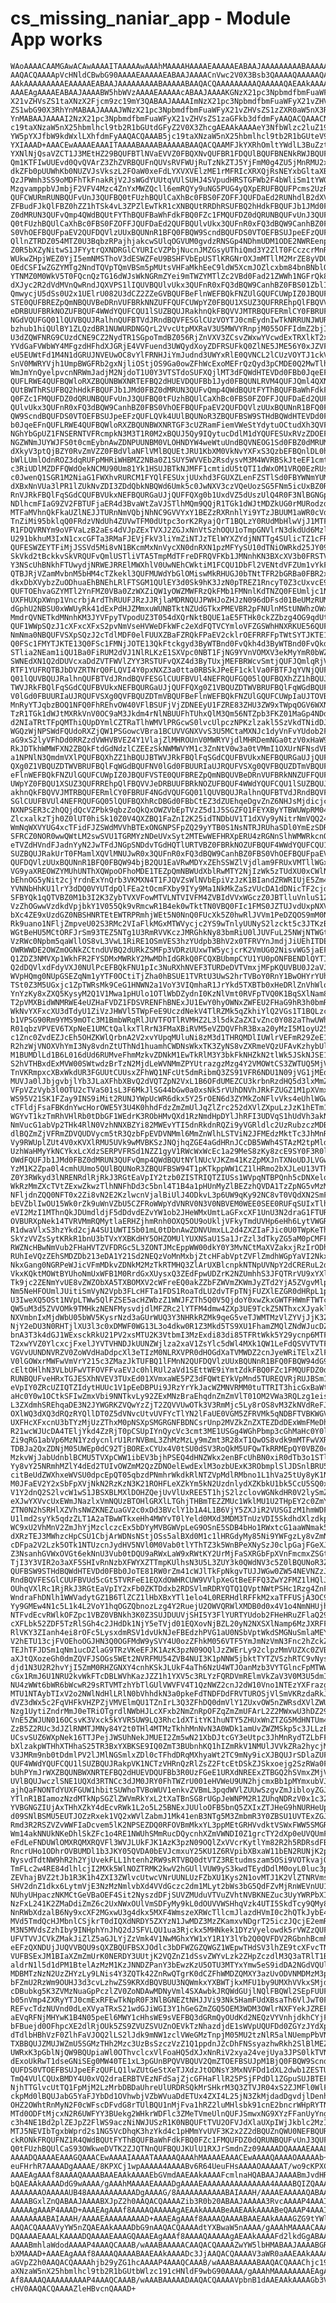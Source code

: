 # cs_missing_naniar_app - Module App works

    WAoAAAACAAMGAwACAwAAAAITAAAAAwAAAhMAAAAHAAAAEAAAAAEABAAJAAAAAAAAABAAAAAB
    AAQACQAAAApVcHNldCBwbG90AAAAEAAAAAEABAAJAAAACnVwc2V0X3Bsb3QAAAAQAAAAAQAE
    AAkAAAAAAAAAEAAAAAEABAAJAAAAAAAAABAAAAABAAQACQAAAAAAAAAQAAAAAQAEAAkAAAAA
    AAAEAgAAAAEABAAJAAAABW5hbWVzAAAAEAAAAAcABAAJAAAAKGNzX21pc3NpbmdfbmFuaWFy
    X21vZHVsZS1taXNzX2Fjcm9zc19mY3QABAAJAAAAImNzX21pc3NpbmdfbmFuaWFyX21vZHVs
    ZS1wbG90X3RhYnMABAAJAAAAJWNzX21pc3NpbmdfbmFuaWFyX21vZHVsZS1zZXR0aW5nX3Rh
    YnMABAAJAAAAI2NzX21pc3NpbmdfbmFuaWFyX21vZHVsZS1zaGFkb3dfdmFyAAQACQAAACNj
    c19taXNzaW5nX25hbmlhcl9tb2R1bGUtdGFyZ2V0X3ZhcgAEAAkAAAAeY3NfbWlzc2luZ19u
    YW5pYXJfbW9kdWxlLXhfdmFyAAQACQAAAB5jc19taXNzaW5nX25hbmlhcl9tb2R1bGUteV92
    YXIAAAD+AAACEwAAAAEAAAITAAAABAAAABAAAAABAAQACQAAMFJkYXRhOmltYWdlL3BuZzti
    YXNlNjQsaVZCT1J3MEtHZ29BQUFBTlNVaEVVZ0FBQXNvQUFBR1FDQUlBQUFBNENkRWJBQUFB
    Qm1KTFIwUUEvd0QvQVArZ3ZhZVRBQUFnQUVsRVFWUjRuTzNkZTJ5YjFmM0g4ZU5jMnRMU2xs
    dkZFb0pUUWhKb0NUZVJsVkszL2FOaW0xeFdLYXVXVElzME1rMFRIcXRXQjRsNEYxbGltaXBO
    QzJPWmh3SS9oMDFhTkFnakRjV2JsWGdYUUtqVUlSUHJ4SVpudHRSTGFWb2F4bWliSm1tYW0v
    MzgvamppbVJmbjF2VFV4Mzc4ZnYxMWZQcll6emRQYy9uNG5PUG4yQXpERUFBQUFPcms2UzRB
    QUFCWURmRUNBQUFvUnJ3QUFBQ0tFUzhBQUlCaXhBc0FBS0FZOFFJQUFDaEd2RUNhdlB2dXV5
    ZFBudFJkQlFBZ0hZZ1hTSk4vL3ZPZlEwTkR1cXNBQUtRRDhRSUFBQ2hHdkFBQUFJb1JMd0FB
    Z0dMRUN3QUFvQmp4QWdBQUtFYThBQUFBaWhFdkFBQ0FZc1FMQUFDZ0dQRUNBQUFvUnJ3QUFB
    Q0tFUzhBQUlCaXhBc0FBS0FZOFFJQUFDaEd2QUFBQUlvUkx3QUFnR0xFQ3dBQW9CanhBZ0FB
    S0VhOEFBQUFpaEV2QUFDQVlzUUxBQUNnR1BFQ0FBQW9ScndBQUFDS0VTOEFBSUJpeEFzQUFL
    QllnZTRDZ054MTZ0U3BqbzRPajhjakcwSUlqOGVUM0gvdzRNSGp4NDhmUDM1ODE2NWREenp3
    Z0R5bXZyNitwS1JFYytrQXNDRGlCYURIcVZPbjNucnJMZGsyUThiQmd3Y2ZlT0FCczcrMnRs
    WUkwZHpjWEZ0YjI5emNMSThoV3dESWZFeU9BSHFVbEpUSTlKRGNrOXJmMTllM2MrZE8yVDU0
    OEdCSFIwZGZYMTg2NndTQVpTQmVBSm5pMUtsVHFaMkhEeC9ldW5XcmJOZlcxbm84bnBNblQ2
    YTNMZ0M0WkV5T0FQcnQzTG16dWJsWkNGRmZYei9mTWZYMTlZc2VBd0Fad21ZWWh1NGFrQk82
    dXJyc2R2dVdMVnQwRndJQXVPS1lIQUVBQUlvUkx3QUFnR0xFQ3dBQW9CanhBZ0FBS01ZblI0
    QmwycjU5dSs0U2x1UElrU082U3dCZ2ZZeGVBQUFBeFlnWEFBQkFNZUlGQUFCUWpIZ0JBQUFV
    STE0QUFBREZpQmNBQUVBeDRnVUFBRkNNZUFFQUFCUWpYZ0FBQU1XSUZ3QUFRREhpQlFBQVVJ
    eDRBUUFBRkNOZUFBQUF4WWdYQUFCQU1lSUZBQUJRakhnQkFBQVVJMTRBQUFERmlCY0FBRUF4
    NGdVQUFGQ01lQUVBQUJRalhnQUFBTVdJRndBQVFESGlCUzVOYTJ0cmEydnIwTkNRRUNJWURI
    bzhub1hiQUlBY1ZLQzdBR1NUWURDNGQrL2VvcUtpMXRaV3U5MWVYRnpjM055OFFIdmZ2bjI2
    U3dZQWFNRG9CUzdCNE9CZ2NydTR1SGpoTmdBZ056RjZnVXV3ZCsvZWxwYVcwdExTRXlkT2xK
    YVdGaFVWbWY4MFgzdHFhdXJGRjE4VVFuend3UWQydXoyZDFRSUFkQ0ZlNE5JME56Y0xJZVFr
    eU5EUWtFd1M4N1dGRUJNVEUwOC8vYlFRNHJiYmJudnd3UWYxRlE0QVNCL2lCUzVOYTJ1ckVN
    SnV0MWRYVjh1UmpBWGFRb2gxNjliOStjOS9Ga0owZFhWcExoMEFrQzQyd3pCMDE0Q2MwTlhW
    WmJmYnQyelpvcnNRWmJadjM2NjdoT1U0Y3VTSTdoSUFXQjlMT3dFQWdHTEVDd0FBb0JqeEFn
    QUFLRWE4QUFBQWloRXZBQUNBWXNRTEFBQ2dHUEVDQUFBb1Jyd0FBQUNLRVM4QUFJQml4QXNB
    QUtBWThRSUFBQ2hHdkFBQUFJb1JMd0FBZ0dMRUN3QUFvQmp4QWdBQUtFYThBQUFBaWhFdkFB
    Q0FZc1FMQUFDZ0dQRUNBQUFvUnJ3QUFBQ0tFUzhBQUlCaXhBc0FBS0FZOFFJQUFDaEd2QUFB
    QUlvUkx3QUFnR0xFQ3dBQW9CanhBZ0FBS0VhOEFBQUFpaEV2QUFDQVlzUUxBQUNnR1BFQ0FB
    QW9ScndBQUFDS0VTOEFBSUJpeEFzQUFLQVk4UUlBQUNoR3ZBQUFBSW9STHdBQWdHTEVDd0FB
    b0JqeEFnQUFLRWE4QUFBQWloRXZBQUNBWXNRTGF3cUZRamFiemVWeStYdytuOCtudXh3QVFH
    NGhYbGpUZ1FNSERNTVFRcmpkN3M3T1R0M2xBQUJ5Qy9IQytucDdlM1dYQUFESUxRVzZDOEFW
    NGZWNmJUYWJFS0t0cmEybnAwZDNPUUNBM0VLOHNDYW4weWtuUndBQVNEOG1Sd0FBZ0dMRUMy
    dXkyV3ptQjBZY0RvZmVZZ0FBdVlaNFlVMlBQUEtJRU1KbXM0VkNvYXFxS3QzbEFBQnlDL0hD
    bWlLUmlOdnROZ3dqRUFpMHRiWHBMZ2NBa0Z1SUY5WVVEb2RsdysvM3M4WVRBSkJteEF1cmtT
    c3RiUDlMZDFFQWdOekNCMU90Um81Yk1HSUJBTkNJMFF1cmtidU5tQTI1dWxOM1VRQ0EzRUs4
    c0JwenQ1SGR1M2NiaG1FWXhvRURCM1FYQlFESUxjUUxhd3FGUXZLenFZSTlSd0FBYWNmYUM2
    dXBxNnVUa3lPR1lZUkNvZDI3ZDdQbkNBQWd6Umk5c0JwNXV3czVQeUozSG5FNm5icUxBZ0Rr
    RnVJRkFBQlFqSGdCQUFBVUkxNEFBQURGaUJjQUFFQXg0b1UxdVZ5dUszUlQ4R0F3NlBGNGpo
    NDlhcmFIaG9ZV2FBTUFjaER4d3BvaWtZaVJSTlhMQm9QQjR1TGk1dWJtMDZkUG0rMURodzdO
    MTFaMVhnQkFkaUZlNEJJTURnNmVQbjNhNC9GVVYxY1BEZzRXRnhlYi9YTzJBUUM1aWR0cVdW
    TnZiMi95bklqQ0FRdzVNdUh4ZUVwTFM0dUtpc3orK2RyajQrT1BQLzY0RUdMbHlwVjJ1MTFW
    R1FDQVRNYm9oVFVaLzB2aEs4dVJpZExTVXJ2ZGJxNnVtSzhOQU1oTmpGNVlrN3dkdUd6MzlQ
    U291bkhuM3IxN1cxcGFTa3RMaFJEVjFkV3liYmZiNTJzTElWYXZYdjNNTTg4SUlicTZ1cFRV
    QUFESWZEYTFiMjJSSVd5Mi8vN1BKcmMxNnVycXN0dnRXN1pzMFYySU10dTNiOWRkd25JY09Y
    SkVkd2tBckkvSkVRQUFvQmlUSTliVTA5TmpMdTFreDFRQVFKb1JMNnhKN3BXcXV3b0FRSTVp
    Y3NScUhBNkhFTUwydjNRWEJRRElMWXhlV0UwNEhCWktiM1FCQU1DbFl2VENtdVFZUm1vYkFJ
    QTBJRjVZamMvbnM5bHM4cTZkekl3QUFMUWdYbGlOMiswMkRHUGJ0bTNtTFR2bGRBa0FBR2xE
    dkxDbXVybzZuODhuaEhBNEhLRlFTSGM1QUlEY3d0Sk9hK3JzN0pTREZ1RncyT0Z3cUxvcE9B
    QUFTOEhvaGZYMTl2YnFMZ0VBa0ZzWXZiQW1yOWZMWFRzQkFMb1FMNnlKdTNZQ0FEUmljc1Nh
    UXFHUXpXWnp1VncrbjArdThRUUFJRzJJRjlaMDRNQUJPWHJoZHJzN096dDFsd01BeUMzRUMr
    dGphU2NBSU0xWWUyRk41dExPdHJZMmxuWUNBTktNZUdGTkxPMEVBR2pFNUlnMStUNWhzOWxZ
    MmdrQVNETkdMNnhKM3JYVFpyTVpodUZ3T054dXQrNktBQUE1aE5FTHk0ckZZbzg4OG9qdUtn
    QUF1WWpSQzJ1cXFxcXFxS2pvNmVseHVWeDFkWFc2eXdFQTVCYmloVFZGSWhHNXRKUE56QUFB
    NmNma0NBQUFVSXpSQzJ2cTdlMDF0elFUUXZBaFZRQkFPaEV2cklrOEFRRFFpTWtSYTJKTE13
    Q0FSc1FMYTJKTE13Q0FSc1FMNjJOTE13QkFtckgyd3ByWTBnd0FvQkh4d3ByWTBnd0FvQkdU
    STlia2NEam1iQU1Ba0FiRUM2dVJ1NlRLKzE1SXVpc0NBT1FjNG9YVnVOMXV3ekMyYmR0bWZD
    SWNEdXN1Q2dDUVcxaDdZVTFWVlZYY3RSTUFvQXZ4d3ByTUxjMEFBRWcvSmtjQUFJQmlqRjVZ
    RTF1YUFRQTBJbDVZRTNrQ0FLQVI4Y0pxNXZ3a0tta0RBSkJPeEF1cklVa0FBTFJqYVNjQUFG
    Q01lQUVBQUJRalhnQUFBTVdJRndBQVFESGlCUUFBVUl4NEFRQUFGQ05lQUFBQXhZZ1hBQUJB
    TWVJRkFBQlFqSGdCQUFBVUkxNEFBQURGaUJjQUFFQXg0Z1VBQUZDTWVBRUFBQlFqWGdBQUFN
    V0lGd0FBUURIaUJRQUFVSXg0QVFBQUZDTmVBQUFBeFlnWEFBQkFNZUlGQUFCUWpIaUJTOVBh
    MnRyYTJqbzBOQ1NFQ0FhREhvOW40VFlBSUFjVjZDNEEyU1FZRE83ZHU3ZW9xTWpqOGV6WXNh
    TzR1TGk1dWJtMXRkVnV0OC9aM3Jkdm4rNlNBUUFhTUhxQlM3Qm56NTZpb3FKZ01MaGp4NDdC
    d2NIaTRtTFpQMThiQUpDYmlCZTRaTlhWMVlPRGcwS0lvcUlpczNPKzlzakl5SzVkdTNidDJ0
    WGQzWjNPSWdFQUdoRXZjQW1PSGowcVBra1BCUVVGNXVvS3U5MCtaMXNJc1dyVnFvYUdob2FH
    aG9xS2lyVFhDd0RRZzdVWHVBVEZ4Y1VlajZlMHROUnV0MWRYVjdlMHRDemNGa0tzV0xHaW9h
    RkJDTkhWMWFXN2ZBQkFtdGdNdzlCZEEzSkNWMWVYM1c3ZnNtV0w3a0tVMmI1OXUrNFNsdVBJ
    a1NPNlN3QmdmVXlPQUFBQXhZZ1hBQUJBTWVJRkFBQlFqSGdCQUFBVUkxNEFBQURGaUJjQUFF
    QXg0Z1VBQUZDTWVBRUFBQlFqWGdBQUFNV0lGd0FBUURIaUJRQUFVSXg0QVFBQUZDTmVBQUFB
    eFlnWEFBQkFNZUlGQUFCUWpIZ0JBQUFVSTE0QUFBREZpQmNBQUVBeDRnVUFBRkNNZUFFQUFC
    UWpYZ0FBQU1XSUZ3QUFRREhpQlFBQVVJeDRBUUFBRkNOZUFBQUF4WWdYQUFCQU1lSUZBQUJR
    akhnQkFBQVVJMTRBQUFERmlCY0FBRUF4NGdVQUFGQ01lQUVBQUJRalhnQUFBTVdJRndBQVFE
    SGlCUUFBVUl4NEFRQUFGQ05lQUFBQXhRcDBGd0FBbCtEZ3dZUEhqeDgvZnZ6NHJsMjdicjc1
    NXNPSER3c2hQQjdQcVZPbk9qbzZoQkQxOWZVbEpTVzZ5d1J5SGZFQ1FEYXByYTBWUWpRM045
    ZlcxalkzTjh0Z0lUT0hiSk10Z0V4QXZBQ1FaZnI2K25idTNDbUV1T1dXVy9yNitrNmVQQ243
    WmNqWXVYUG4xcTFidFJZSWdMVVhBTExONGNPSFpZQ29yYTB0S1NsNTRJRUhaSDl0YmEzSDR6
    SFRCZ0NOR0wwQWtLM2swSVU1TGRMYzNDeUVxSyt2MTEwWEFHRXpERU4zRGNnSlhWMWRkcnQ5
    eTVZdHVndFJadnYyN2JwTFdJNGpSNDdvTGdHQTlURTVBZ0FBRkNOZUFBQUF4WWdYQUFCQU1l
    SUZBQUJRakUrT0FMamlXQVlMNUJwR0x3QUFnR0xFQ3dBQW9CanhBZ0FBS0VhOEFBQUFpaEV2
    QUFDQVlzUUxBQUNnR1BFQ0FBQW94bjB2QU1EaVRwMDYxZEhSSWZlVjdlam9FRUxVMTllWGxK
    VG9yaXREOWZYMUhUNThXQWpoOFhoMDE1TEZpQmNBWUdXblRwMTY2NjIzWk5zTUdXU0xCWlNV
    bEhnOG5yNit2cjYrdnExYnQrb3VKMXN4T1FJQVZsWlNVbEpiVzJzK1BIandZRWRIUjE5Zm44
    YVNNbHhKU1lrY3dDQ0VYUTdpQlFEa2tOcmFXby9IYy9Ma1NkMkZaSzVUcDA1dDNicTF2cjdl
    SFBYQk1qQTVBZ0M1b3I2K3ZybTVXVFowMTVLNTVIVFM4ZVBIdVVxWGczZ0JBTlluVnluS1ZR
    VzZhOGwwVzdkdVpjbkY1V055Qk9vRmcwR1B4ek0wTktTN0VBQ0FIc1FMS0JZTUJvdUxpNXVi
    bXc4ZE9xUzdGZ0NBSHNRTEtEWTRPRmhjWEt5N0NnQ0FUcXk5Z0hwRlJVVm1PeDZQOS9mM0N5
    Rk9uano1NFljZmpveU02S3RMc2VIaFlkMGxMTWVycjc2YS9wTnlyUUNyS2lzckt5c3JTKzBu
    WGtBeHU5MCtORFJrSm93TEZ5NTg1U3RmRVVKczJMRGhkNy83bmRiU0lJUVFuL25NWjNTWGtE
    VzRWc0Npbm5qaWllOS8vL3VwL1RiRE1OSmVES3hzYUdpb3BhV2x0TFRVYnJmdjJiUEhITDE0
    OWRWWDE2OWZmOGNkZCtndUVBQ2dURkZSMFp3VDRzUUxwTW5ycjcrK2VmUG02NisvWG5jaEFB
    Q1ZDZ3NMVXp1WkhFR2FYSDMxMWRkY2MwMDhIdGRkQ0FCQXBUbmpCYU1YU0pONFBENDlQYTI3
    Q2dDQVlxdFdyVXJ0NUlPcEFBQkFNU1pIc3NuRXhNVEF3TURDeDVTVmxjMFpKQUVBU0J2aVJU
    WVpHQmg0NUpGSEZqNm1yYTF0OCtiTjZha0hBSUE1TVRtU3UwS2hrTVBoY0RnY1BwOHYrYUha
    TSt0Z3M5UGxjc1ZpTWRsMk9CeG1HNWN2a1VoY3VIQmhaR1JrYkd5TXBTb0xHeDRlZnVhWlov
    YnYzKy8xZXQ5KysyM2Q1V1Mwa1pHUlo1OTlWbDZydnI0KzNlVmt0RVFpTVQ0K1BqSXlNam82
    T2pVMXBidWNMRWE4eUZHaFVDZ1FDSVRENFhBNExJU1EwY0hyOWNxZWFEU2FHaG9hR3h0bmRZ
    WkNvYXFxcXU3dTdyU1ZiVzJHWVl5TWpFeE9UczdNekV4TlRZMk5qZkhiYlQ2VGs1T1BQLzc0
    b1VPSG90Rm9YMS9mOTc3M1BmbWRqRlJUVTFOTlRVMHZ2L3l5dkZaZXIvZnc0Y082aThwUWht
    R01qbzVPVEV6TXpNeE1UMCtQalkxTlRrN3FMaXBiRVM5eVZDQVFhR3Bxa20yMzI5M1oyU25i
    c1Znc0ZvdEZJcEh5OHZKWlQrbnA2V2xvYUpqMUluNi8zM3d1THRQMDlIUWlrVEFmR29ZeE1U
    R2hzWjVNOXVhYmI3Ny8vdnZtUThNd1huamhCWDNsWkxTK3ZyNS8vZXRmeVQzUFAvKzhybUl5
    M1BUMDlLd1B6L016dUd6RUMveFhmMzkvZDNkM1EwTkRlM3Y3bkFkNHZkN2tlWk5JSkNJSE1F
    S2hVTHBxdExMVW00SWtwdzBrTzN2MjdLeWVNMmZPYUtrazgzMzg4Y2VMOWtCS3ZWTUQ5MjVZ
    TnVKRmpxcXBxWkdUR3FGUUtCUUsxZFhWQ1NFcUt5dmRibmQ3ZS91VFR6NDU1N09jVG1jMEdv
    MUVJa0lJbjgvbjlYb3JLaXFhbXBvQ2dVQTZpN2VxL1B6OFdUMEZCU3krbnRzdHQ5d3lxMmZP
    VFpVZzVyb3l0OTU2cTVaS01sL3F6MkJlSG44bGw0a0xsNk5rVUhDNVhJRkFZUGZ1M1pXVmxl
    WS95V21SK1FZay9INS9iMit2RUNJYWpUcWR6dkx5Y25rOEN6d3ZYMkZoNFlvVks4eUhlWGw1
    cTFldjFsaFBKdnYwcHorOWE5Y3U4K0hhdFdzZmZmUlJqZlZrc252dXVlZXpuLzJzK1hETm1q
    WGYvT1kzTmRhVHlRb0tDbGF1WEdrK3RObHMvQXd1RzNmdHpDYlJhRFI3UDVqS1hUdVh3akNN
    NmVucG1abVp2THk4RlN0VzhNNXBZYi82MWEvYTI5dnRkdnRQZi9yVGRldlc2UzRubzczMDBr
    dlBQZmZjVFRmZDVQUDVycm5tR3QzbFpEVDVNMml6MmZnWlhLSTViN2JFMEdzMktTc3JhMnRy
    Vy9RWUplZUt4V0xKVXlRMU5UVk9wMVBKSzJNQjhqZGE4aGdHRnJCcDB5WWh4STAzM2tpMldK
    UzhWaHMyYkNCYkxLcXdzSERPVFRSd1NZZ1gyV1RWcWxWcEc1a29MeS8zKy8zcE9SY0F3R0lZ
    OWdFQUFJb1JMd0FBZ0dMRUN3QUFvQmp4QWdBQUtNYlNUcVJKZm41KzZpMXJnTXNoUDJLVGw1
    YzM1K2Zpa0l4cmhUUmo5QUlBQUNoR3ZBQUFBSW94T1pKTkppWW1CZ1lHRmo2bXJLeU13VThB
    Z0Y3RWkyd3lNRENRdlRjRkJ3RGtEaVpIY2tzb0ZISTRIQTZIUSs1WVpqNTBPQnh5cDNXelo5
    WkRzMmZXcTVtZExwZkwzTlhNNFhDd3c5bnl4T1B4a1pHUnMyZlBEZzhQVDA1TzZpNG5vMzM0
    NFljdnZQQ0NFT0x2Zi8vN2E2KzlwcnVjalBiUlJ4ODkvL3p6UW9qKy92NC8vT0VQdXN2SmFJ
    bEVZblIwOU15Wk0rZk9uWnVZbU5CZFRoWWpYdVNRV0N3V0NBVEM0WEE0SEE0RUFqSUIxTlhW
    eVI2MzI1MThnQkJDUmdldjF5dDdvdEZvYW1ob2JHeWMxUmtLaGFxcXF1UnU3N2draG1FTUR3
    OVBURXpNek14TVRVMmRQMytlaERHZjhmRnh0OXQ5OU9oUkljVFkyTmdUVHp6eHh6LytVWGRS
    R1dwaVlxS3hzYkd2cjA4SU1UWTI5b01mL0tDbnAwZDNVUmxLL2d4ZXZIaFJic0U0TWpKeThl
    SkYzVVZsSytKRkR1bnU3bTVxYXBKdHY5OHZOMUlYUXNSaU1Sa1JrZzl3dTkyZG5aM0pCMFFp
    RWZNcHBwNmVub2FHaHVTZVFDRGc5L3ZONTJMcEppWW00dkY0Y3MvNCtMaXVZakxjRzIrODhj
    RUhIeVQzZEhSMDZDb213eDA1Y21Sd2NEQzVoMnMxbjZtcHFabVptZVFlZmdhWGpYaVI2NkxS
    NkxGang0NGRPeWJicVFmMDkvZDNkM2MzTkRTMHQ3ZlArUXBlcnpkNTNpUVNpY2dCRERuL2dx
    VkxKQktMOWtBYUhoNmUxWFB1M0RrdGxXUysxQ3ZEdFpwUDZrK2NZUmhhS3JFQTRrVU9xYXlz
    Tk9jc2ZENmYvUE8vZWZObXA5TXBOMXV2cWFreEQ0akZZbFZWVmZKWmJyZTd2YjA5ZVgvMlpF
    Nm5NeHFOUmlJUitiSmVyN2Vpb3FLcHFTa1FDS1RoaTdLU2dvTFpTNjFUZXlEZGR0dHRpL1pB
    U3IweXQ5OSt1NVpLTWw5QlFZSE5acHZWbzZ1WWJFZTh5Q0V5QjdoY0xwZkxGWTFHWmFTWTc0
    QW5uM3d5ZVVOMk9TMHkzNENFMysvdjdlMFZRc2lYTFM4dmw4ZXp3UE9TckZ5NThxcXJyaklm
    NXVmbnIxMjdWbU05bWV5KysrNzd3aGUrWUQ3Y3NHRkRZMk9qeG5veTJWMTMzVlZYVjJjK3ZP
    NjY2eDU3N0RHTjlXU3l3c0xDMWF0WG13L3o4dkw0R1Z3Mkd5TS9XU1FhamZMQlZNdWJucDZl
    bnA3T3k4dGJ1WExsckRkU21PV2xsMTU2K3VtbmI3MzExdi83di85TFRtWkk5Y29ycnp6MTFG
    T2xwYVZ0YlcxcjFxelJYVTVHNDJkUUNZWjlza2xaV1ZsYlc5dWl4MXk1QW1LeFdQSVVTVTFO
    VGVvUUNDNVRZV0ZoWVdHaDdpcXl3eTIzM0NLRXVPR0dHOGdXaTVMWDZ2cnJyeWRiTElxZlFT
    V0lGOWxrMWFwVmVrY215c3ZMazJkTUFBQ1lFMnN2QUFDQVlzUUxBQUNnR1BFQ0FBQW94dG9M
    cEltOHlhN3VLbUFwVTFOVFFvaEVJc0hlRUl2aVd1SEttWE9iYmtZdkFBQ0FZc1FMQUFDZ0dQ
    RUNBQUFveHRxTGJESXhNVEV3TUxEd01XVmxaWE5PZ3dFQWtEYkVpMnd5TUREQVRjRUJBSm1Q
    eVpIY0ZRcUZIQTZIdytHUUc1V1pEeDBPUi9JRzYrYkJacWZMNVRMM0tuTTRIT3hicGxBaWti
    aHc0Y0w1OCtkSFIwZmxVbi9NNTkvLy92ZExMNzBraEhqdnZmZmVlT01OM2VWa3RQLzg1eisv
    L3ZXdmhSREhqaDE3N2JYWGRKZVQwYzZjT2ZQVVUwOTk3V3RmMjc5Ly8rOS8vM3ZkNVdReFJp
    OXlWQ3dXQ3dRQzRYQllDT0Z5dVNvcUtvUVFYcTlYN2lFaUE0VGM5ZFRVMk5qNDBFTVBKWGVH
    UXFHcXFxcnU3bTYzMjUzZThxM0pNSXpSMGRGNFBDNCsrUnp2MVZkZnZXTEZDdDExWmFMeDhm
    R21wcWJUcDA4TEljYkd4ZzRjT0pCSUpIYnQycVc3cmt3ME1USGg4WGhPbmp3cGhMaHc0Y0lQ
    Zi9qRG1abVp6MzN1YzdycnlrU1RrNVBmL3ZhMzMzLy9mZmt3R28xT1QwOS8vdk9mMTFwVXRt
    TDBJa2QxZDNjM05UWEp0dC92TjBORExCYUx4V0tSU0dSV3RoQkM5UFQwTkRRMEpQY0VBZ0cv
    MzkvWjJabUdnblBCMU5TVXpCWW1ibEV3bjhPSEQ4dHNZWkx2enBFcUhBN0xiR0dTb3o1STlh
    Yy8vY25NRmhMZlY4dEd2TUIvOWZmM2QzZDNOelEwdExlM3ozbUExK3RObmplSlJDSnlBRU5P
    citBeUdZWXhxeWVSU0dpcEpQT05qbzdPNmhrWkdkRlNTZVpMdlRMbno1L1hVa25tUy8yK1N1
    M0JFaEV2Y2xSbFpXVjNkN2RzKzN3K21ROHFLeXZkYm5kN2UzdnlydXZKbkU1bk5CcU5SQ0x5
    V1Y2dnQ2S2lvcW1wS1JBSXBLMXlDOHZQejUvVlUxREE5T1hjS2lzclovWGNkdHR0V2lySmZG
    eXJwYXVvcUxEWmJNazlxVmNQUzBTOHlGRXlLTGhjTHBmTEZZMUc1WklMU1U2THpEY2c0ZmY3
    ZTN0N2hSRHlXZVhsNWZKNEZuaGV2c0xDd3BVclY1b1A4L1B6VjY5ZXJiR2VUSGIzM1hmWDFO
    U1lmd2syYk5qdzZLT1A2aTBwWTkxeHh4MWYvT0lYeld0MXd3MDM3TnUzVDI5SkdhdXlzdkpM
    WC9xU2VhMnV2ZmJhYjMzclczcEx5bDYyMVBGWVpLeG9OSnE5SDB4bHo1RWxtcG1aaWNmak5w
    dXRzTEJ3MWhzcHpCSU1CbjArWDNsNStjOSs5alBXd0M1c1lHRGdyMy85Ni9YWFgzLy8vZmNu
    cDFpa2V2Lzk5OTk1NTUzcnJydHV5NVl0M0Vab0tlYThTZ3k5WnBPeXNySzJ0clpGajFGeXJs
    Z3NsanhGVWxOVGt6ekNnU3Vub0tDQU9aRWxLaW9xRWtKY2UrMjFaSXRGbFpXVnFmcmxZSGti
    TjI3Y3VIR2o3aXF5SHIvRnNzbXFWYXZTTmpKUlhsN3U5L3ZUY3k0QWdNV3c5Z0lBQUNoR3ZB
    QUFBSW9STHdBQWdHTEVDd0FBb0JoTE81RW0rZm41cWJlTkFpNkgvTUJJWGw0ZW54NEVNZzJq
    RndBQVFESGlCUUFBVUd5cGt5TVRFeE1EQXdOWHRCUW9VVlpXeGtBeEFFQ3ZwY2FMZ1lHQlJX
    OUhqVXlRc1RjRkJ3RGtEaVpIY2xFb0ZKTDdxb2RDSVlmRDRYQTQ1QVptNWtPSHc1Rzg4ZnFz
    WndraFhDNlh1WWVadytGZ1B6TlZCZ1lHbXBxYTl1elo4L0RERHdlRFFkM2xaTFFUSjA3OC9P
    Yy9GMEw4N1c5L1k4L2VoY1hqOGZQbnozLzg4Y2RuejU2OWVQRWlXMDB0d0x4V1o4NmNHUjhm
    NTFvdEcvRWlkOFZpc1VBZ0VBNkh3K0Z3SUJDUUVjSHI5Y3FlYURTYUdob2FHeHRuZFlaQ29h
    cXFLbk52ZDF5TzRlSGh4c2JHdDk1NjY5eTVjd01EQXovNjBZL20yN2NXSXlNamp6MzJXRFFh
    RlVKY3ZIanh4ei8rOFc5LysxdmRSV1dvUkNJeFBEdzhPVG1aU0NSbVptWkdSMGNuSmlaMEY1
    V2hETU13cjFVOEhoOGJHN3Q0OGFMdW9ySVY4U0ozZFhkM056VTF5YmJmNzVmN3Fnc2hZckZZ
    TEJhTFJDSm1qNm1ucDZlaG9TRzVKeEFJK1AzK3pzN09OQlJzZWErLy92clpzMmVUZXc0ZVBL
    aXJtQXozeGh0dmZQVFJSOGs5WEt2NVRFMU54ZVB4NUI3K1pNNW5jbktTYTZVSzhRTC9vNysv
    djd1N3U2R2hvYjI5ZmM0RHZGNXY4cnhKSkJLUkF4aTh6NzU4WTJOanMzb3VYTGlncFpMTWwz
    cGx1RmJ6U1NRU2kvWkFTcDBLWVhKazJZZ1h1YXV5c3RLYzFQRDVmRElmVkZaV3V0M3U5dmIy
    NU4zWWt6bWR6bWcwR29sRTVMTzhYbTlGUlVWVFV4T1QzNWZ2cnJ2dW10Vno1NTEzYXFrazg5
    MTU1NTAybTIxV2o2NWlNdHlLRlN0bVhhdkN3a0pkeFdTNDFDdFRVTUROSjVlSmVKRzdaRkJ3
    dVZ3dWx5c2FqVHFkVHZPZjVMVElmQU1TZnIrL3Q3ZFhDQ0dmVlY1ZUxvOW5nZWRsdXVlZWU3
    Nzg1UytiZndrMmJ0eTRiOTgrdlNWbHJLcXFxb2NmZnRpOFZqZmZmUFArL2Z2MWxwU3hDZ29L
    VnE5ZWJUN016OCsvK3Vxck5kYVR5UW9LQ3Rhc1dXTitYK1huNTY5ZHUxWnZTZG5MdHNTUm4y
    ZzB5Z2RUc3dJZlRNMTJMNy84Y2t0THl4MTMzTkhhMnNvN3A0WDk1amUvZWZMSkp5c3JLLzEr
    UCsvSUZ6WXpNek16TTJPejJWSUhNekJMUEI2Zm5wN21XbDJtcGY3eUtpc3JhMnRydTZLbFFJ
    bXlzakpWTHhXTHhaS25TR3BxYXBKSE9IQ0ZmT3BUbnhKQ1hIZmRkV1NMUlJVVkZRa2hycjMy
    V3JMRm9nb0tDdmlPV2lJMlNGSmlxZDl0cTFhdDRqMXhyaWt2TC9mNy9icXJBQUJrSDlaZUFB
    QUF4WWdYQUFCQU1lSUZBQUJRakpVK1NCTzVHRnQzRlZsZ2FtcEtDSkZJSkxoejg2SzRWa0Ft
    bUhPYmJrWXZBQUNBWXNRTEFBQ2dHUEVDQUFBb3R0UzFGeE1URXdNREExZTBGQ2hSVmxZMjV6
    UVlBQUJwczlSNE1UQXd3RTNCc3dJM0JRY0FhTWZrU001eHVWeU9UN2hjcmxBb1pMYmxubVJt
    ajhQaFNONTdYUXFGUW1hbitSUWhoTVBoWUV1enkvZVBmL3pqdWVlZUUwSzgvZmJibloyZGJB
    YTlnR1BIamozNzdMTkNpSGZlZWVmRkYxL2tXaTBnSG8rUGpJeWNPM2R1ZUhqNDRzV0x1c3ZK
    YVBGNGZIUjAxTHhXZkY4dEcvRWk1L2o5L25BNExJUUloOFB5bnQ5ZXIxZTJHeG9hNURHeUp4
    d09SNlBSMU5EUTJOZzRxek1VQ2xWVlZabmJ1Mk41enB3NTg5M3ZmbmR3Y0ZBSU1UVTExZGJX
    Rmd3R2RSZVZvWWFIaDcvem5lK2NPSEZDQ0RFOVBmMkxYL3ppMEtGRHVvdktVSWxFWW5SMGRH
    Wm14akNNUkNKeDhlSkZFc1o4RE1NWUhSMmRucDQycnhXZmVWNDI0Z1grcTY2dXp0eUVQUmFM
    eFdLeFNDUWlOMXRQMXRQVFl3WVJLUkFJK1AzK3pzN09OQlZxVVcrKytlYm82R2h5RDRsdFB1
    RncrUHo1ODhrOVBUMDl1b3JKY05QVDA0bEVJcmxuY25KU1Z6RVpibXBxaW11bEN2RUNjK2p2
    NysvdTdtNW9hR2h2YjUvekFLL1htenh2RW9sRTVBQ0dtVTZ3REtudmszam5OSi9VOTkvajQr
    TmFLc2w4RE84dlhlcjI2MXk5WlNOZTRMK2kwV2hGUllVUW9yS3kwdTEydDdlM0oyL0luc3pw
    ZEVhajBVZ2tJb1R3K1h4ZXI3ZWlvcUtwcVNrUUNLUzFZbXU1Kys2N1ovMTJ1K2VlZTNRVmsr
    SHV2dnZ1dkx6LytmVjE3NzMzNmlvbXd4VVdGczc2dm1MLyt2bWs3bG5QdFZvMjRnWEVnUU1I
    NUhyUHpaczNKMCtGeVBaOEF4Sit2NyszdDFjSUVZMUduVTVuZVhtNVBKNEZuc3UyYWRPbXIz
    NzFxL241K2ZMaDdiZmZ6c2UxNWxOUlVmSDFyMy9kL0dOUVVWSHhqVzk4UTI5SkdTcy9QMy8x
    NnRWbXdzalB6Ny9xcXF2MGxwU3g4dkx5MXF4WmszeXRWcTllcmJlazdHVmI0c2hQTkJybE4x
    MVd5TmdQcHJMbnlCSjkrT0dIQXdNRDY5ZXYzN1JwMDZ3MzZKamxvNDgrT25iczJQcjE2emR2
    M3N5MVdsZzhIby9INHphYnJhQ2dJSFVLQU1ua3Rjckx5MHNkek1DYzVyelowdk5rVWZzQUFB
    UFVTVVJCVkZMakJiZlZ5aGJLYjZzVmk4V1NwMGhxYW1xY1R1Y3lYb2Q0QVFDV2RGbnhBcmhN
    eEFzQXNDUjJUQVVBQU9sQXZBQUFBSXJOdlc3bDFWZGZQWGZ1WEpwTHdSV3lhZE9tcXFvcTNW
    VUFBSExJM1BIaXZmZmUrK0NERDY3UUtjK2VQZnZ1dSsvZWYvLzk2ZHpZczdlM3Q3aTRlT1BH
    aldrN1l5d1dPM1BtelAzMzM1KzJNNDZPanY3bEwzKzU5OTU3MTYxYmw5eS9idDA2NGdVQUlK
    MDBMTzNzN2UzZHYzLy9LNis4Y3ZQTk42ZnRwQTgrK0dCZFhWMDZQMXY3azUvODVNMDMzM3ps
    bFZmU2RzWm9OUHJ3d3cvLzhwZS9KRXdBQVBUU3NQWmkxYXBWTjkxMFU1by9UMXhVVkxSMjdk
    cDBubkg5K3ZVMzNuaGpPczlZV0ZoNDAwMDNyVml4SXAwbkJRQWdGUjlNQlFBQWl2SEpFUUFB
    b05nVmp4ZXRyYTJ0cmExRFEwTkNpR0F3NlBGNEZtNHJJVi93Nk5HamFUdXBsaTh6VlJwT0FR
    REFvcTdzNUVnd0dLeXVyaTRxS21wdGJiWGI3Y1hGeGZmZGQ5OEM3WDM3OWlrNXFYekJZREFv
    aEVqRFNjMHYwK1B4N05peEl6MWY1cHhsWE9sVEFBQ3dGRmQyOUdKd2NEQzVYVnhjdkhCYjFV
    bFBuejd0OFhpcXE2dlRjOUk5ZS9ZVUZSVUZnOEVkTzNhazdjdE1sWVpUQUFDd0ZGYzJYdXpk
    dTdlbHBhVzF0ZlhFaVJOQ2lLS2lJdk9mNW1zclVWeGMzTnpjM05MU2tzNlR5alNUempPbVNz
    TXBBQUJZMUJWZmU5SGMzTHh2Mzc3UzBsSzczVzZ1Q1ppdnJZcDhFNSsyazhwRkh2SlBlMEZC
    UWRxK3pGblNjQW9BQUpiaWl0OThvclcxVlFoaHQ5dXJxNnRiV2xya24vejUya3JPS0lkTVNr
    dExoUkRwT1dseGNiSEg0MW40TE1xL3pGUnBPQVVBQUV2QmZTOEFBSUJpM1BjQ0FBQW9ScndB
    QUFDS0VTOEFBSUJpeEFzQUFLQ1lwZUtGeStXeTJXdzJtODNsY3MxNVFDd1dXL2dwb1ZESTUv
    TmQ4VUlCQUxBMDY4U0xVQ2draERBTVEzNFdSajZjcGFHaFllR25PSjFPdDl1ZGpuSUJBTEF1
    NjhTTGlvcUtTQ1FpMjM2LzMrbDBDaUhreUlURDRSQkMrSHkrM3Q3ZTVJR04xS2ZJMFl0WlF4
    ckpMd0lBQUJabG5YaFJYbDd1OVhwbjVZbWVuaDdETUx4ZXI4L25jN3ZkMjdadDgvdjlDenhG
    OHZ2OWhtRnMyN2F0cWFscDFvdG8rTUlBQU1nMjFva1hRZ2luMHlsbk91cnE2bncrWHpRYTNi
    MTd0ODFtMjcxN2R6UWFYY3BUekg2WHkrWDFlc3ZMeTVmeUlnQUFJSmwxNG9XYzFFanUyYng1
    c3h4NE1Bd2plZEJpZ2FlWS9aczNiNWJUSzR1K0NBQUFtTVU2OFVJdXlaUXpIWjJkblc2MzIr
    MTJ5NEVIbTgxbWprd2s1NG5VcDhqK3hzYkd4c1pHMmYvUVF3K2x2Z2dBQUZnQWU0NEFBQURG
    ckRONkFRQUFNZ1R4QWdBQUtFYThBQUFBaWhFdkFBQ0FZc1FMQUFDZ0dQRUNBQUFvUnJ3QUFB
    Q0tFUzhBQUlCaS93OWkweDVTK2ZJQTNnQUFBQUJKUlU1RXJrSmdnZz09AAAADQAAAAEAAALK
    AAAADQAAAAEAAAGQAAACEwAAAAIAAAATAAAAAQAAAhMAAAAEAAACEwAAAAQAAAAOAAAAAb+k
    euFHrhR7AAAADgAAAAE/8KPXCj1wpAAAAA4AAAABv6R64UeuFHsAAAAOAAAAAT/wo9cKPXCk
    AAAEAgAAAf8AAAAQAAAABAAEAAkAAAAEbGVmdAAEAAkAAAAFcmlnaHQABAAJAAAABmJvdHRv
    bQAEAAkAAAADdG9wAAAA/gAAAhMAAAAEAAAADgAAAAEAAAAAAAAAAAAAAA4AAAABQIZQAAAA
    AAAAAAAOAAAAAUB48AAAAAAAAAAADgAAAAG/8AAAAAAAAAAABAIAAAH/AAAAEAAAAAQABAAJ
    AAAABGxlZnQABAAJAAAABXJpZ2h0AAQACQAAAAZib3R0b20ABAAJAAAAA3RvcAAAAP4AAAIT
    AAAAAgAAAP4AAAD+AAAEAgAAAf8AAAAQAAAAAgAEAAkAAAABeAAEAAkAAAABeQAAAP4AAAIT
    AAAAAAAABAIAAAH/AAAAEAAAAAAAAAD+AAAEAgAAAf8AAAAQAAAABAAEAAkAAAAGZG9tYWlu
    AAQACQAAAAVyYW5nZQAEAAkAAAADbG9nAAQACQAAAAdtYXBwaW5nAAAA/gAAAhMAAAACAAAA
    DQAAAAEAAALKAAAADQAAAAEAAAGQAAAEAgAAAf8AAAAQAAAAAgAEAAkAAAAFd2lkdGgABAAJ
    AAAABmhlaWdodAAAAP4AAAQCAAAB/wAAABAAAAACAAQACQAAAAZwYW5lbHMABAAJAAAABGRp
    bXMAAAD+AAAEAgAAAf8AAAAQAAAABAAEAAkAAAADc3JjAAQACQAAAAV3aWR0aAAEAAkAAAAG
    aGVpZ2h0AAQACQAAAAhjb29yZG1hcAAAAP4AAAQCAAAB/wAAABAAAAABAAQACQAAAChjc19t
    aXNzaW5nX25hbmlhcl9tb2R1bGUtbWlzc191cHNldF9wbG90AAAA/gAAAhMAAAAAAAAEAgAA
    Af8AAAAQAAAAAAAAAP4AAAQCAAAB/wAAABAAAAADAAQACQAAAAVpbnB1dAAEAAkAAAAGb3V0
    cHV0AAQACQAAAAZleHBvcnQAAAD+

